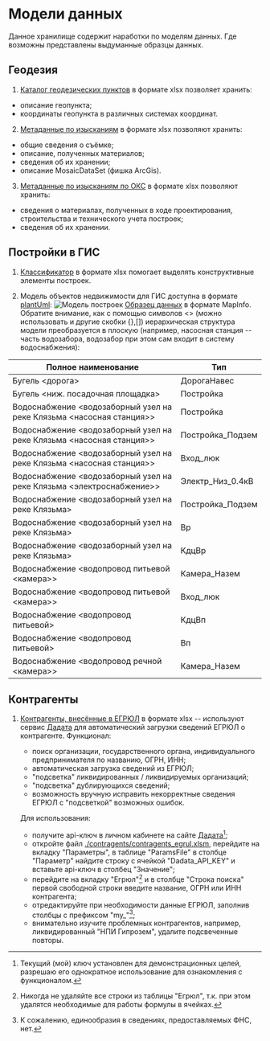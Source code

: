# Модели данных

Данное хранилище содержит наработки по моделям данных. Где возможны представлены выдуманные образцы данных.

## Геодезия
1. [Каталог геодезических пунктов](./geodesy/geopoints.xlsx) в формате xlsx позволяет хранить:
- описание геопункта;
- координаты геопункта в различных системах координат.

2. [Метаданные по изысканиям](./geodesy/research-metadata.xlsx) в формате xlsx позволяют хранить:
- общие сведения о съёмке;
- описание, полученных материалов;
- сведения об их хранении;
- описание MosaicDataSet (фишка ArcGis).

3. [Метаданные по изысканиям по ОКС](./geodesy/bldg-metadata.xlsx) в формате xlsx позволяют хранить:
- сведения о материалах, полученных в ходе проектирования, строительства и технического учета построек;
- сведения об их хранении.

## Постройки в ГИС

1. [Классификатор](./bldg/classificat.xlsx) в формате xlsx помогает выделять конструктивные элементы построек.

2. Модель объектов недвижимости для ГИС доступна в формате [plantUml](./bldg/modelER.puml):
![Модель построек](https://www.plantuml.com/plantuml/png/bLN9JXj14BttLxJcaiIIBU0C4ISkaQ98y0CZF2XMl4JsSCaYiMHHOYAKHKg40WJkaHhmaC70-1Ug_oYlgWUxYR0pXiCqLVMgNhrvFInsuh0ThpVgglEirdmUjiE6RhIQhTMdxLOZqd5xFV8orMWjNA_7Iwrc_3X4-idASjIkhTrTiLnx4UdPEI-vKelhqJ0rDwDKp15TAj4UPNHjtr520xjbjydGfTsXQp9sLzjDX3OGx7FARf3HT8Nw7gelAIsLbBgdwH29L2Dy0bX6fqWbEAKSxE5Xw8oXG5xPhaOcuLhxLXgbt50Zdz2PW-7CJGn6xe01VhlesBVR33M2jvyhIgtMmqv71tI0NXy11KVNl0TqIkUkDQz0QQ1UAeqV-a4zEImikBz_EHAeINXlkqbzu2v6XT1dtntsoKZB9D_Io8x9AFb7L7jFYP_uWgDq4frS0zJSW5-Fzf0NuIkEWbD4kg1ZFuceCjnkZTscY1I2qlUN7Zt8MM7ifQoK03DfnsCS1vhwT_D4z8ooVvYI6GtfqO1Iu7Pa3FSnw03XkIBVHoXcq8V7zZMbQF86WGqqD31fAaRJOfLCf0GBZevLM1Bbiij_lGspkoFzwLZMEK5-a3iGb3sXMJ6_MQLIyT3VX2HBO2PZj0VQ0yaJPxoYWm9AHUgBe32r8vHdijpvq9hZiVbRnkqqScdv_IOYbhY7hqTkRFSDWDBCo4n4U6o-mmVc_omEqJkp7r3QWpWI-irsmWxNpiatuPzaRWRAjwkhESkRUbCFS46F9iqx4iY0OJ0eEna1Da4-pUqm_r1NQo6-qbNlM5Mgu4T81xE1RfNBU5OgfM3AEp_ra1aPKX2cb9gAZfv_XHb3EV8dz1nta_mA_xRuSVz2-F7SyuM5larko8wRtNqV_0BVehSJpaLgCMfMyN_xBm00)
[Образец данных](./bldg/sample/) в формате MapInfo.
Обратите внимание, как с помощью символов <> (можно использовать и другие скобки {},[]) иерархическая структура модели  преобразуется в плоскую (например, насосная станция -- часть водозабора, водозабор при этом сам входит в систему водоснабжения):

|Полное наименование|Тип|
|--|--|
|Бугель <дорога>|ДорогаНавес
|Бугель <ниж. посадочная площадка>|Постройка
|Водоснабжение <водозаборный узел на реке Клязьма <насосная станция>>|Постройка
|Водоснабжение <водозаборный узел на реке Клязьма <насосная станция>>|Постройка_Подзем
|Водоснабжение <водозаборный узел на реке Клязьма <насосная станция>>|Вход_люк
|Водоснабжение <водозаборный узел на реке Клязьма <электроснабжение>>|Электр_Низ_0.4кВ
|Водоснабжение <водозаборный узел на реке Клязьма>|Постройка_Подзем
|Водоснабжение <водозаборный узел на реке Клязьма>|Вр
|Водоснабжение <водозаборный узел на реке Клязьма>|КдцВр
|Водоснабжение <водопровод питьевой <камера>>|Камера_Назем
|Водоснабжение <водопровод питьевой <камера>>|Вход_люк
|Водоснабжение <водопровод питьевой>|КдцВп
|Водоснабжение <водопровод питьевой>|Вп
|Водоснабжение <водопровод речной <камера>>|Камера_Назем

## Контрагенты
1. [Контрагенты, внесённые в ЕГРЮЛ](./contragents/contragents_egrul.xlsm) в формате xlsx -- используют сервис [Дадата](https://dadata.ru) для автоматический загрузки сведений ЕГРЮЛ о контрагенте.
  Функционал:
   - поиск организации, государственного органа, индивидуального предпринимателя по названию, ОГРН, ИНН;
   - автоматическая загрузка сведений из ЕГРЮЛ;
   - "подсветка" ликвидированных / ликвидируемых организаций;
   - "подсветка" дублирующихся сведений;
   - возможность вручную исправить некорректные сведения ЕГРЮЛ с "подсветкой" возможных ошибок.
   
   Для использования:
    - получите api-ключ в личном кабинете на сайте [Дадата](https://dadata.ru)[^1];
    - откройте файл [./contragents/contragents_egrul.xlsm](./contragents/contragents_egrul.xlsm), перейдите на вкладку "Параметры", в таблице "ParamsFile" в столбце "Параметр" найдите строку с ячейкой "Dadata_API_KEY" и вставьте api-ключ в столбец "Значение";
    - перейдите на вкладку "Егрюл"[^2] и в столбце "Строка поиска" первой свободной строки введите название, ОГРН или ИНН контрагента;
    - отредактируйте при необходимости данные ЕГРЮЛ, заполнив столбцы с префиксом "my_"[^3];
    - внимательно изучите проблемных контрагентов, например, ликвидированный "НПИ Гипрозем", удалите подсвеченные повторы.


[^1]: Текущий (мой) ключ установлен для демонстрационных целей, разрешаю его однократное использование для ознакомления с функционалом.
[^2]: Никогда не удаляйте все строки из таблицы "Егрюл", т.к. при этом удалятся необходимые для работы формулы в ячейках.
[^3]: К сожалению, единообразия в сведениях, предоставляемых ФНС, нет.